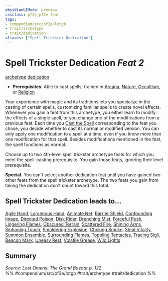 ```yaml
---
obsidianUIMode: preview
cssclass: pf2e,pf2e-feat
tags:
- compendium/src/pf2e/lotgb
- trait/archetype
- trait/dedication
aliases: ["Spell Trickster Dedication"]
---
```

# Spell Trickster Dedication  *Feat 2*  
[archetype](../../Rules/traits/archetype.md)  [dedication](../../Rules/traits/dedication.md)  

- **Prerequisites**: Able to cast spells; trained in [Arcana](../skills.md#Arcana), [Nature](../skills.md#Nature), [Occultism](../skills.md#Occultism), or [Religion](../skills.md#Religion)

Your experience with magic and its traditions lets you specialize in the casting of certain spells, customizing familiar spells to create novel effects. Whenever you gain a feat from this archetype, you either learn to modify the effects of a single spell, or you change one of the modifications from a previous feat. Each time you [Cast the Spell](../../Rules/actions/cast-a-spell.md) corresponding to the feat you chose, you decide whether to cast its normal or modified version. You can only apply one modification to a spell at a time, even if you know more than one modification for that spell. Besides modifications mentioned in the feat, the spell functions as normal.

Choose up to two 4th-level spell trickster archetype feats for which you meet the spell-casting prerequisite. You gain those feats, ignoring their level prerequisite.

**Special.** You can't select another dedication feat until you have gained two other feats from the spell trickster archetype. The two feats you gain from taking the dedication don't count toward this total.

## Spell Trickster Dedication leads to...

[Agile Hand](agile-hand-lotgb.md), [Larcenous Hand](larcenous-hand-lotgb.md), [Animate Net](animate-net-lotgb.md), [Barrier Shield](barrier-shield-lotgb.md), [Confounding Image](confounding-image-lotgb.md), [Directed Poison](directed-poison-lotgb.md), [Disk Rider](disk-rider-lotgb.md), [Drenching Mist](drenching-mist-lotgb.md), [Forceful Push](forceful-push-lotgb.md), [Lingering Flames](lingering-flames-lotgb.md), [Obscured Terrain](obscured-terrain-lotgb.md), [Scattered Fire](scattered-fire-lotgb.md), [Shining Arms](shining-arms-lotgb.md), [Siphoning Touch](siphoning-touch-lotgb.md), [Smoldering Explosion](smoldering-explosion-lotgb.md), [Choking Smoke](choking-smoke-lotgb.md), [Steal Vitality](steal-vitality-lotgb.md), [Summon Ensemble](summon-ensemble-lotgb.md), [Surrounding Flames](surrounding-flames-lotgb.md), [Toppling Tentacles](toppling-tentacles-lotgb.md), [Tracing Sigil](tracing-sigil-lotgb.md), [Beacon Mark](beacon-mark-lotgb.md), [Uneasy Rest](uneasy-rest-lotgb.md), [Volatile Grease](volatile-grease-lotgb.md), [Wild Lights](wild-lights-lotgb.md)

## Summary

*Source: Lost Omens: The Grand Bazaar p. 122*  
%% #compendium/src/pf2e/lotgb #trait/archetype #trait/dedication %%